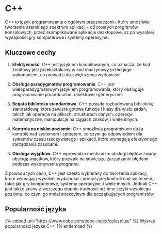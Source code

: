 # C++

C++ to język programowania o ogólnym przeznaczeniu, który umożliwia tworzenie szerokiego spektrum aplikacji - od prostych programów konsolowych, przez skomplikowane aplikacje desktopowe, aż po wysokiej wydajności gry komputerowe i systemy operacyjne.

## Kluczowe cechy

1. **Efektywność**: C++ jest językiem kompilowanym, co oznacza, że kod źródłowy jest przekształcany w kod maszynowy przed jego wykonaniem, co prowadzi do zwiększenia wydajności.

2. **Obsługa paradygmatów programowania**: C++ jest wieloparadygmatowym językiem programowania, który obsługuje programowanie proceduralne, obiektowe i generyczne.

3. **Bogata biblioteka standardowa**: C++ posiada rozbudowaną bibliotekę standardową, która zawiera gotowe funkcje i klasy dla wielu zadań, takich jak operacje na plikach, strukturach danych, operacje matematyczne, manipulacje na ciągach znaków, i wiele innych.

4. **Kontrola na niskim poziomie**: C++ umożliwia programistom dużą kontrolę nad systemem i sprzętem, co czyni go odpowiednim dla systemów czasu rzeczywistego i aplikacji, które wymagają efektywnego zarządzania zasobami.

5. **Obsługa wyjątków**: C++ wprowadza mechanizm obsługi błędów zwany obsługą wyjątków, który pozwala na łatwiejsze zarządzanie błędami podczas wykonywania programu.

Z powodu tych cech, C++ jest często wybierany do tworzenia aplikacji, które wymagają wysokiej wydajności i precyzyjnej kontroli nad systemem, takie jak gry komputerowe, systemy operacyjne, i wiele innych. Jednak C++ jest także znany z wyższego stopnia trudności niż inne języki wysokiego poziomu, co czyni go mniej atrakcyjnym dla początkujących programistów.

## Popularność języka

{% embed url="https://www.tiobe.com/tiobe-index/cplusplus/" %}
Wykres popularności języka C++
{% endembed %}